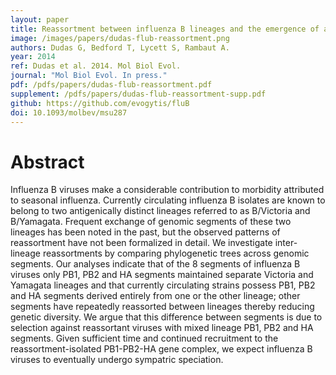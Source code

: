 ```yaml
---
layout: paper
title: Reassortment between influenza B lineages and the emergence of a co-adapted PB1-PB2-HA gene complex
image: /images/papers/dudas-flub-reassortment.png
authors: Dudas G, Bedford T, Lycett S, Rambaut A.
year: 2014
ref: Dudas et al. 2014. Mol Biol Evol.
journal: "Mol Biol Evol. In press."
pdf: /pdfs/papers/dudas-flub-reassortment.pdf
supplement: /pdfs/papers/dudas-flub-reassortment-supp.pdf
github: https://github.com/evogytis/fluB
doi: 10.1093/molbev/msu287
---
```


# Abstract

Influenza B viruses make a considerable contribution to morbidity attributed to seasonal influenza. Currently circulating influenza B isolates are known to belong to two antigenically distinct lineages referred to as B/Victoria and B/Yamagata. Frequent exchange of genomic segments of these two lineages has been noted in the past, but the observed patterns of reassortment have not been formalized in detail. We investigate inter-lineage reassortments by comparing phylogenetic trees across genomic segments. Our analyses indicate that of the 8 segments of influenza B viruses only PB1, PB2 and HA segments maintained separate Victoria and Yamagata lineages and that currently circulating strains possess PB1, PB2 and HA segments derived entirely from one or the other lineage; other segments have repeatedly reassorted between lineages thereby reducing genetic diversity. We argue that this difference between segments is due to selection against reassortant viruses with mixed lineage PB1, PB2 and HA segments. Given sufficient time and continued recruitment to the reassortment-isolated PB1-PB2-HA gene complex, we expect influenza B viruses to eventually undergo sympatric speciation.
